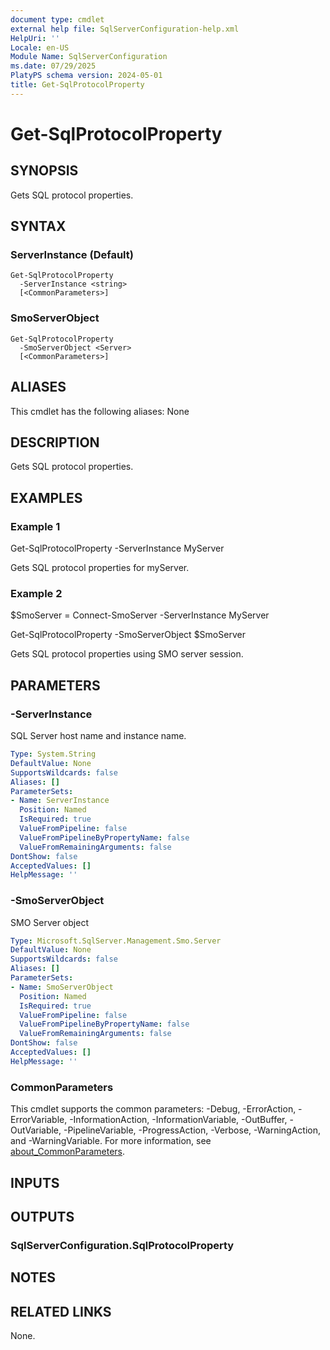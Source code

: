 ```yaml
---
document type: cmdlet
external help file: SqlServerConfiguration-help.xml
HelpUri: ''
Locale: en-US
Module Name: SqlServerConfiguration
ms.date: 07/29/2025
PlatyPS schema version: 2024-05-01
title: Get-SqlProtocolProperty
---
```


# Get-SqlProtocolProperty

## SYNOPSIS

Gets SQL protocol properties.

## SYNTAX

### ServerInstance (Default)

```
Get-SqlProtocolProperty
  -ServerInstance <string>
  [<CommonParameters>]
```

### SmoServerObject

```
Get-SqlProtocolProperty
  -SmoServerObject <Server>
  [<CommonParameters>]
```

## ALIASES

This cmdlet has the following aliases:
  None

## DESCRIPTION

Gets SQL protocol properties.

## EXAMPLES

### Example 1

Get-SqlProtocolProperty -ServerInstance MyServer

Gets SQL protocol properties for myServer.

### Example 2

$SmoServer = Connect-SmoServer -ServerInstance MyServer

Get-SqlProtocolProperty -SmoServerObject $SmoServer

Gets SQL protocol properties using SMO server session.

## PARAMETERS

### -ServerInstance

SQL Server host name and instance name.

```yaml
Type: System.String
DefaultValue: None
SupportsWildcards: false
Aliases: []
ParameterSets:
- Name: ServerInstance
  Position: Named
  IsRequired: true
  ValueFromPipeline: false
  ValueFromPipelineByPropertyName: false
  ValueFromRemainingArguments: false
DontShow: false
AcceptedValues: []
HelpMessage: ''
```

### -SmoServerObject

SMO Server object

```yaml
Type: Microsoft.SqlServer.Management.Smo.Server
DefaultValue: None
SupportsWildcards: false
Aliases: []
ParameterSets:
- Name: SmoServerObject
  Position: Named
  IsRequired: true
  ValueFromPipeline: false
  ValueFromPipelineByPropertyName: false
  ValueFromRemainingArguments: false
DontShow: false
AcceptedValues: []
HelpMessage: ''
```

### CommonParameters

This cmdlet supports the common parameters: -Debug, -ErrorAction, -ErrorVariable,
-InformationAction, -InformationVariable, -OutBuffer, -OutVariable, -PipelineVariable,
-ProgressAction, -Verbose, -WarningAction, and -WarningVariable. For more information, see
[about_CommonParameters](https://go.microsoft.com/fwlink/?LinkID=113216).

## INPUTS

## OUTPUTS

### SqlServerConfiguration.SqlProtocolProperty



## NOTES




## RELATED LINKS

None.

